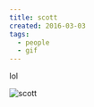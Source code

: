 ```yaml
---
title: scott
created: 2016-03-03
tags:
  - people
  - gif
---
```


lol

![scott](http://zacanger.com/blog/assets/img/scott.gif)

